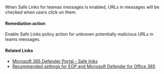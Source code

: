 When Safe Links for teamas messages is enabled, URLs in messages will be checked when users click on them.

#### Remediation action
Enable Safe Links policy action for unknown potentially malicious URLs in teams messages.

#### Related Links

* [Microsoft 365 Defender Portal - Safe links](https://security.microsoft.com/safelinksv2) 
* [Recommended settings for EOP and Microsoft Defender for Office 365](https://aka.ms/orca-atpp-docs-7)

